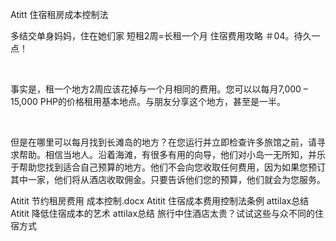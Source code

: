 Atitt  住宿租房成本控制法	

多结交单身妈妈，住在她们家
短租2周=长租一个月
住宿费用攻略
＃04。待久一点！

 

事实是，租一个地方2周应该花掉与一个月相同的费用。您可以以每月7,000 – 15,000 PHP的价格租用基本地点。与朋友分享这个地方，甚至是一半。

 

但是在哪里可以每月找到长滩岛的地方？在您运行并立即检查许多旅馆之前，请寻求帮助。相信当地人。沿着海滩，有很多有用的向导，他们对小岛一无所知，并乐于帮助您找到适合自己预算的地方。他们不会向您收取任何费用，因为如果您预订其中一家，他们将从酒店收取佣金。只要告诉他们您的预算，他们就会为您服务。



Atitit 节约租房费用 成本控制.docx
Atitit 住宿成本费用控制法条例 attilax总结
Atitit 降低住宿成本的艺术 attilax总结
旅行中住酒店太贵？试试这些与众不同的住宿方式
